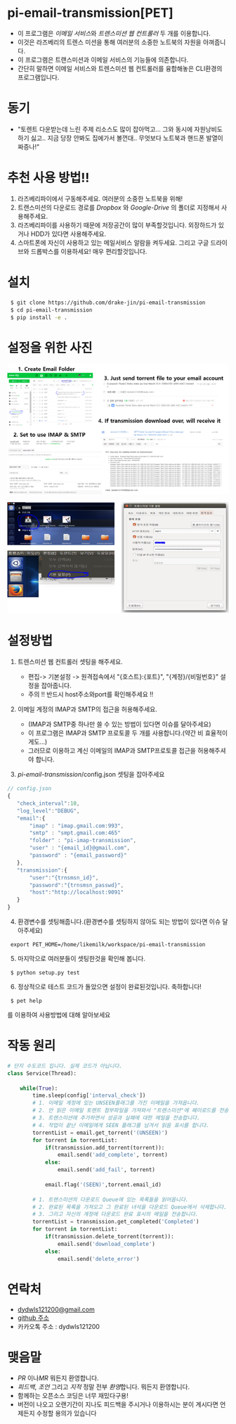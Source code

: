 # pi-email-transmission[PET]

 - 이 프로그램은 *이메일 서비스*와 *트렌스미션 웹 컨트롤러* 두 개를 이용합니다.
 - 이것은 라즈베리의 트렌스 미션을 통해 여러분의 소중한 노트북의 자원을 아껴줍니다.
 - 이 프로그램은 트랜스미션과 이메일 서비스의 기능들에 의존합니다.
 - 간단히 말하면 이메일 서비스와 트렌스미션 웹 컨트롤러를 융합해놓은 CLI환경의 프로그램입니다.

# 동기

 - "토렌트 다운받는데 느린 주제 리소스도 많이 잡아먹고... 그와 동시에 자원낭비도 하기 싫고.. 지금 당장 안봐도 집에가서 볼껀대.. 무엇보다 노트북과 핸드폰 발열이 짜증나!"

# 추천 사용 방법!!

1. 라즈베리파이에서 구동해주세요. 여러분의 소중한 노트북을 위해!
2. 트랜스미션의 다운로드 경로를 *Dropbox* 와 *Google-Drive* 의 폴더로 지정해서 사용해주세요.
3. 라즈베리파이를 사용하기 때문에 저장공간이 많이 부족할것입니다. 외장하드가 있거나 HDD가 있다면 사용해주세요.
4. 스마트폰에 자신이 사용하고 있는 메일서비스 알람을 켜두세요. 그리고 구글 드라이브와 드롭박스를 이용하세요! 매우 편리할것입니다.

# 설치

``` bash
 $ git clone https://github.com/drake-jin/pi-email-transmission
 $ cd pi-email-transmission
 $ pip install -e .
```

# 설정을 위한 사진
 ![Email Configuration](https://raw.githubusercontent.com/drake-jin/pi-email-transmission/master/docs/email.png)

 ![Transmission Configuration](https://raw.githubusercontent.com/drake-jin/pi-email-transmission/master/docs/transmission.png)

# 설정방법

1. 트렌스미션 웹 컨트롤러 셋팅을 해주세요.

    - 편집-> 기본설정 -> 원격접속에서 "{호스트}:{포트}", "{계정}/{비밀번호}" 설정을 잡아줍니다.
    - 주의 !! 반드시 host주소와port를 확인해주세요 !!

2. 이메일 계정의 IMAP과 SMTP의 접근을 허용해주세요.
    - (IMAP과 SMTP중 하나만 쓸 수 있는 방법이 있다면 이슈를 달아주세요)
    - 이 프로그램은 IMAP과 SMTP 프로토콜 두 개를 사용합니다.(약간 비 효율적이게도...)
    - 그러므로 이용하고 계신 이메일의 IMAP과 SMTP프로토콜 접근을 허용해주셔야 합니다.

3. *pi-email-transmission*/config.json 셋팅을 잡아주세요

 ``` js
// config.json
{
    "check_interval":10,
    "log_level":"DEBUG",
    "email":{
        "imap" : "imap.gmail.com:993",
        "smtp" : "smpt.gmail.com:465"
        "folder" : "pi-imap-transmission",
        "user" : "{email_id}@gmail.com",
        "password" : "{email_password}"
    },
    "transmission":{
        "user":"{trnsmsn_id}",
        "password":"{trnsmsn_passwd}",
        "host":"http://localhost:9091"
    }
}
  ```

4. 환경변수를 셋팅해줍니다.(환경변수를 셋팅하지 않아도 되는 방법이 있다면 이슈 달아주세요)
 ```
  export PET_HOME=/home/likemilk/workspace/pi-email-transmission
 ```

5. 마지막으로 여러분들이 셋팅한것을 확인해 봅니다.

 ```
  $ python setup.py test
 ```

6. 정상적으로 테스트 코드가 돌았으면 설정이 완료된것입니다. 축하합니다!

 ```
  $ pet help
 ```

를 이용하여 사용방법에 대해 알아보세요

# 작동 원리

``` python
# 단지 수도코드 입니다. 실제 코드가 아닙니다.
class Service(Thread):

    while(True):
        time.sleep(config['interval_check'])
        # 1. 이메일 계정에 있는 UNSEEN플래그를 가진 이메일을 가져옵니다.
        # 2. 안 읽은 이메일 토렌트 첨부파일을 가져와서 "트렌스미션"에 페이로드를 전송합니다.
        # 3. 트렌스미션에 추가하면서 성공과 실패에 대한 메일을 전송합니다.
        # 4. 작업이 끝난 이메일에게 SEEN 플래그를 남겨서 읽음 표시를 합니다.
        torrentList = email.get_torrent('(UNSEEN)')
        for torrent in torrentList:
            if(transmission.add_torrent(torrent)):
                email.send('add_complete', torrent)
            else:
                email.send('add_fail', torrent)

            email.flag('(SEEN)',torrent.email_id)

        # 1. 트렌스미션의 다운로드 Queue에 있는 목록들을 읽어옵니다.
        # 2. 완료된 목록을 가져오고 그 완료된 녀석을 다운로드 Queue에서 삭제합니다.
        # 3. 그리고 자신의 계정에 다운로드 완료 표시의 메일을 전송합니다.
        torrentList = transmission.get_completed('Completed')
        for torrent in torrentList:
            if(transmission.delete_torrent(torrent)):
                email.send('download_complete')
            else:
                email.send('delete_error')

```

# 연락처
 - [dydwls121200@gmail.com](dydwls121200@gmail.com)
 - [github 주소](https://github.com/drake-jin)
 - 카카오톡 주소 : dydwls121200

# 맺음말
 - *PR* 이나*MR* 뭐든지 환영합니다.
 - *피드백*, *조언* 그리고 *지적* 정말 전부 *환영*합니다. 뭐든지 환영합니다.
 - 함께하는 오픈소스 코딩은 너무 재밌다구용!
 - 버전이 나오고 오랜기간이 지나도 피드백을 주시거나 이용하시는 분이 계시다면 언제든지 수정할 용의가 있습니다
